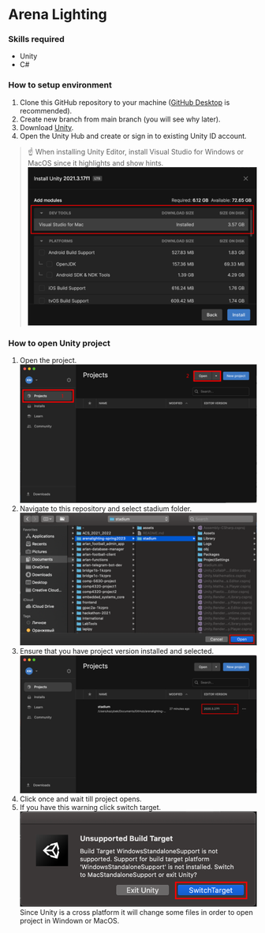 # Arena Lighting

### Skills required
- Unity
- C#

### How to setup environment
1. Clone this GitHub repository to your machine ([GitHub Desktop](https://desktop.github.com) is recommended).
2. Create new branch from main branch (you will see why later).
2. Download [Unity](https://unity.com/download).
3. Open the Unity Hub and create or sign in to existing Unity ID account.
> :point_up: When installing Unity Editor, install Visual Studio for Windows or MacOS since it highlights and show hints. ![Install Visual Studio Code.](assets/install_visual_studio.png "Install Visual Studio.")

### How to open Unity project
1. Open the project. ![Select project tab on the left and click open button on the top right.](assets/open_the_project.png "Select project tab on the left and click open button on the top right.")
2. Navigate to this repository and select stadium folder. ![Select right filepath](assets/find_and_select_project.png "Select right filepath")
3. Ensure that you have project version installed and selected. ![Version compatible](assets/version_compatible.png "Version compatible")
4. Click once and wait till project opens.
5. If you have this warning click switch target. ![Switch target](assets/switch_target_warning.png "Switch target")
Since Unity is a cross platform it will change some files in order to open project in Windown or MacOS.